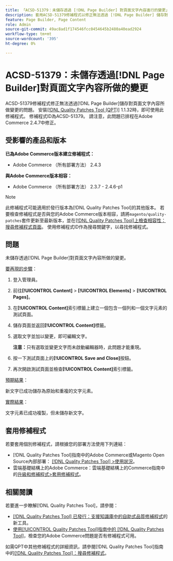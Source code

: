 ```yaml
---
title: 「ACSD-51379：未儲存透過 [!DNL Page Builder] 對頁面文字內容進行的變更」
description: 套用ACSD-51379修補程式以修正無法透過 [!DNL Page Builder] 儲存對頁面文字內容所做變更的Adobe Commerce問題。
feature: Page Builder, Page Content
role: Admin
source-git-commit: 49ac8ad1f174546fcc0454645b2480a40ead2924
workflow-type: tm+mt
source-wordcount: '395'
ht-degree: 0%

---
```


# ACSD-51379：未儲存透過[!DNL Page Builder]對頁面文字內容所做的變更

ACSD-51379修補程式修正無法透過[!DNL Page Builder]儲存對頁面文字內容所做變更的問題。 安裝[[!DNL Quality Patches Tool (QPT)]](https://experienceleague.adobe.com/en/docs/commerce-knowledge-base/kb/announcements/commerce-announcements/magento-quality-patches-released-new-tool-to-self-serve-quality-patches) 1.1.32時，即可使用此修補程式。 修補程式ID為ACSD-51379。 請注意，此問題已排程在Adobe Commerce 2.4.7中修正。

## 受影響的產品和版本

**已為Adobe Commerce版本建立修補程式：**

* Adobe Commerce （所有部署方法） 2.4.3

**與Adobe Commerce版本相容：**

* Adobe Commerce （所有部署方法） 2.3.7 - 2.4.6-p1

>[!NOTE]
>
>此修補程式可能適用於發行版本為[!DNL Quality Patches Tool]的其他版本。 若要檢查修補程式是否與您的Adobe Commerce版本相容，請將`magento/quality-patches`套件更新至最新版本，並在[[!DNL Quality Patches Tool]上檢查相容性：搜尋修補程式頁面](https://experienceleague.adobe.com/tools/commerce-quality-patches/index.html)。 使用修補程式ID作為搜尋關鍵字，以尋找修補程式。

## 問題

未儲存透過[!DNL Page Builder]對頁面文字內容所做的變更。

<u>要再現的步驟</u>：

1. 登入管理員。
1. 前往&#x200B;**[!UICONTROL Content]** > **[!UICONTROL Elements]** > **[!UICONTROL Pages]**。
1. 在&#x200B;**[!UICONTROL Content]**&#x200B;索引標籤上建立一個包含一個列和一個文字元素的測試頁面。
1. 儲存頁面並返回&#x200B;**[!UICONTROL Content]**&#x200B;標籤。
1. 選取文字並加以變更，即可編輯文字。

   **注意：**&#x200B;只有選取並變更文字而未啟動編輯器時，此問題才能重現。

1. 按一下測試頁面上的&#x200B;**[!UICONTROL Save and Close]**&#x200B;按鈕。
1. 再次開啟測試頁面並檢查&#x200B;**[!UICONTROL Content]**&#x200B;索引標籤。

<u>預期結果</u>：

新文字已成功儲存為原始和重複的文字元素。

<u>實際結果</u>：

文字元素已成功複製，但未儲存新文字。

## 套用修補程式

若要套用個別修補程式，請根據您的部署方法使用下列連結：

* [!DNL Quality Patches Tool]指南中的Adobe Commerce或Magento Open Source內部部署： [[!DNL Quality Patches Tool] >使用狀況](https://experienceleague.adobe.com/docs/commerce-operations/tools/quality-patches-tool/usage.html)。
* 雲端基礎結構上的Adobe Commerce：雲端基礎結構上的Commerce指南中的[升級和修補程式>套用修補程式](https://experienceleague.adobe.com/docs/commerce-cloud-service/user-guide/develop/upgrade/apply-patches.html)。

## 相關閱讀

若要進一步瞭解[!DNL Quality Patches Tool]，請參閱：

* [[!DNL Quality Patches Tool] 已發行：支援知識庫中的自助式品質修補程式](https://experienceleague.adobe.com/en/docs/commerce-knowledge-base/kb/announcements/commerce-announcements/magento-quality-patches-released-new-tool-to-self-serve-quality-patches)的新工具。
* [使用[!UICONTROL Quality Patches Tool]指南中的 [!DNL Quality Patches Tool]](/help/tools/quality-patches-tool/patches-available-in-qpt/check-patch-for-magento-issue-with-magento-quality-patches.md)，檢查您的Adobe Commerce問題是否有修補程式可用。


如需QPT中其他修補程式的詳細資訊，請參閱[!DNL Quality Patches Tool]指南中的[[!DNL Quality Patches Tool]：搜尋修補程式](https://experienceleague.adobe.com/tools/commerce-quality-patches/index.html)。
